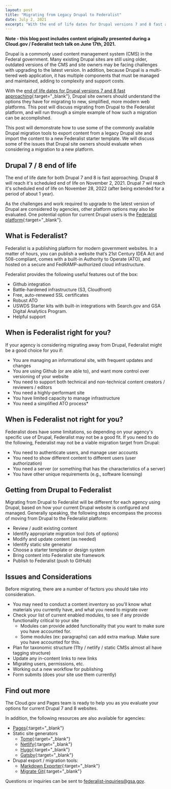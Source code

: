 ```yaml
---
layout: post
title: "Migrating from Legacy Drupal to Federalist"
date: July 2, 2021
excerpt: "With the end of life dates for Drupal versions 7 and 8 fast approaching, this tech talk will discuss strategies for migrating from legacy versions of Drupal to the Federalist platform."
---
```


**Note - this blog post includes content originally presented during a Cloud.gov / Federalist tech talk on June 17th, 2021.**

Drupal is a commonly used content management system (CMS) in the Federal government. Many existing Drupal sites are still using older, outdated versions of the CMS and site owners may be facing challenges with upgrading to the latest version. In addition, because Drupal is a multi-tiered web application, it has multiple components that must be managed and maintained, adding to complexity and support costs.

With the [end of life dates for Drupal versions 7 and 8 fast approaching](https://www.drupal.org/psa-2020-06-24){:target="_blank"}, Drupal site owners should understand the options they have for migrating to new, simplified, more modern web platforms. This post will discuss migrating from Drupal to the Federalist platform, and will run through a simple example of how such a migration can be accomplished.

This post will demonstrate how to use some of the commonly available Drupal migration tools to export content from a legacy Drupal site and import the content to a new Federalist starter template. We will discuss some of the issues that Drupal site owners should evaluate when considering a migration to a new platform.

## Drupal 7 / 8 end of life

The end of life date for both Drupal 7 and 8 is fast approaching. Drupal 8 will reach it's scheduled end of life on November 2, 2021. Drupal 7 wil reach it's scheduled end of life on November 28, 2022 (after being extended for a period of about 1 year).

As the challenges and work required to upgrade to the latest version of Drupal are considered by agencies, other platform options may also be evaluated. One potential option for current Drupal users is the [Federalist platform](https://cloud.gov/pages/){:target="_blank"}.

## What is Federalist?

Federalist is a publishing platform for modern government websites. In a matter of hours, you can publish a website that’s 21st Century IDEA Act and 508-compliant, comes with a built-in Authority to Operate (ATO), and hosted on a secure and FedRAMP-authorized cloud infrastructure.

Federalist provides the following useful features out of the box:

* Github integration
* Battle-hardened infrastructure (S3, Cloudfront)
* Free, auto-renewed SSL certificates
* Robust ATO
* USWDS Starter kits with built-in integrations with Search.gov and GSA Digital Analytics Program.
* Helpful support

## When is Federalist right for you?

If your agency is considering migrating away from Drupal, Federalist might be a good choice for you if:

* You are managing an informational site, with frequent updates and changes
* You are using Github (or are able to), and want more control over versioning of your website
* You need to support both technical and non-technical content creators / reviewers / editors
* You need a highly-performant site
* You have limited capacity to manage infrastructure 
* You need a simplified ATO process*

## When is Federalist not right for you?

Federalist does have some limitations, so depending on your agency's specific use of Drupal, Federalist may not be a good fit. If you need to do the following, Federalist may not be a viable migration target from Drupal:

* You need to authenticate users, and manage user accounts
* You need to show different content to different users (user authorization)
* You need a server (or something that has the characteristics of a server)
* You have other unique requirements (e.g., software licensing)

## Getting from Drupal to Federalist

Migrating from Drupal to Federalist will be different for each agency using Drupal, based on how your current Drupal website is configured and managed. Generally speaking, the following steps encompass the process of moving from Drupal to the Federalist platform:

* Review / audit existing content
* Identify appropriate migration tool (lots of options)
* Modify and update content (as needed)
* Identify static site generator
* Choose a starter template or design system
* Bring content into Federalist site framework
* Publish to Federalist (push to GitHub)

## Issues and Considerations

Before migrating, there are a number of factors you should take into consideration.

* You may need to conduct a content inventory so you'll know what materials you currently have, and what you need to migrate over
* Check your list of current enabled modules, to see if any provide functionality critical to your site 
    - Modules can provide added functionality that you want to make sure you have accounted for.
    - Some modules (ex: paragraphs) can add extra markup. Make sure you have accounted for this.
* Plan for taxonomic structure (11ty / netlify / static CMSs almost all have tagging structure)
* Update any in-content links to new links
* Migrating users, permissions, etc.
* Working out a new workflow for publishing
* Form submits (does your site use them currently)

## Find out more 

The Cloud.gov and Pages team is ready to help you as you evaluate your options for current Drupal 7 and 8 websites. 

In addition, the following resources are also available for agencies:

* [Pages](https://pages.cloud.gov/){:target="_blank"}
* Static site generators
    - [Tome](https://tome.fyi/){:target="_blank"}
    - [Netlify](https://www.netlify.com/){:target="_blank"} 
    - [Hugo](https://gohugo.io/){:target="_blank"} 
    - [Gatsby](https://www.gatsbyjs.com/){:target="_blank"} 
* Drupal export / migration tools:
    - [Markdown Exporter](https://www.drupal.org/project/markdown_exporter){:target="_blank"} 
    - [Migrate Git](https://www.drupal.org/project/migrate_git){:target="_blank"}

Questions or inquiries can be sent to [federalist-inquiries@gsa.gov](mailto:federalist-inquiries@gsa.gov).
